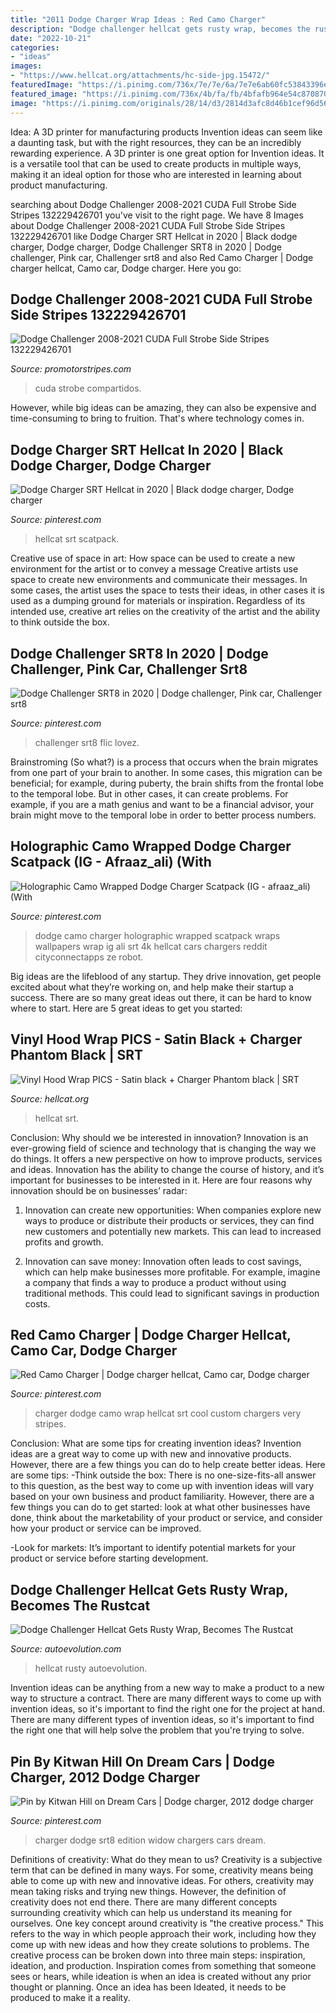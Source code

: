 ```yaml
---
title: "2011 Dodge Charger Wrap Ideas : Red Camo Charger"
description: "Dodge challenger hellcat gets rusty wrap, becomes the rustcat"
date: "2022-10-21"
categories:
- "ideas"
images:
- "https://www.hellcat.org/attachments/hc-side-jpg.15472/"
featuredImage: "https://i.pinimg.com/736x/7e/7e/6a/7e7e6ab60fc53843396ed37802bbcba7.jpg"
featured_image: "https://i.pinimg.com/736x/4b/fa/fb/4bfafb964e54c870870af3588e01ee0a.jpg"
image: "https://i.pinimg.com/originals/28/14/d3/2814d3afc8d46b1cef96d56fba17cdb4.jpg"
---
```



Idea: A 3D printer for manufacturing products
Invention ideas can seem like a daunting task, but with the right resources, they can be an incredibly rewarding experience. A 3D printer is one great option for Invention ideas. It is a versatile tool that can be used to create products in multiple ways, making it an ideal option for those who are interested in learning about product manufacturing.

	

		
searching about Dodge Challenger 2008-2021 CUDA Full Strobe Side Stripes 132229426701 you've visit to the right page. We have 8 Images about Dodge Challenger 2008-2021 CUDA Full Strobe Side Stripes 132229426701 like Dodge Charger SRT Hellcat in 2020 | Black dodge charger, Dodge charger, Dodge Challenger SRT8 in 2020 | Dodge challenger, Pink car, Challenger srt8 and also Red Camo Charger | Dodge charger hellcat, Camo car, Dodge charger. Here you go:
		
    
## Dodge Challenger 2008-2021 CUDA Full Strobe Side Stripes 132229426701

<img loading=lazy src="http://cdn.shopify.com/s/files/1/2627/4456/products/dodge-challenger-2008-2018-cuda-full-strobe-side-stripes-auto-decals-pro-motor-stripes_1024x1024.jpg?v=1555177902" onerror="this.onerror=null;this.src='https://tse1.mm.bing.net/th?id=OIP.kpBWzhnhmcuQpPQD939VPwHaJM&amp;pid=15.1';" alt="Dodge Challenger 2008-2021 CUDA Full Strobe Side Stripes 132229426701">

_Source: promotorstripes.com_

>cuda strobe compartidos. 

	

However, while big ideas can be amazing, they can also be expensive and time-consuming to bring to fruition. That's where technology comes in.

    
## Dodge Charger SRT Hellcat In 2020 | Black Dodge Charger, Dodge Charger

<img loading=lazy src="https://i.pinimg.com/736x/7e/7e/6a/7e7e6ab60fc53843396ed37802bbcba7.jpg" onerror="this.onerror=null;this.src='https://tse4.mm.bing.net/th?id=OIP.Z2UItwCXi2H3bCpu_vf3BwHaGq&amp;pid=15.1';" alt="Dodge Charger SRT Hellcat in 2020 | Black dodge charger, Dodge charger">

_Source: pinterest.com_

>hellcat srt scatpack. 

	

Creative use of space in art: How space can be used to create a new environment for the artist or to convey a message
Creative artists use space to create new environments and communicate their messages. In some cases, the artist uses the space to tests their ideas, in other cases it is used as a dumping ground for materials or inspiration. Regardless of its intended use, creative art relies on the creativity of the artist and the ability to think outside the box.

    
## Dodge Challenger SRT8 In 2020 | Dodge Challenger, Pink Car, Challenger Srt8

<img loading=lazy src="https://i.pinimg.com/736x/e5/0c/72/e50c72b3616b04dedd4bca82c01fcdb9--challenger-srt-pink-panthers.jpg" onerror="this.onerror=null;this.src='https://tse1.mm.bing.net/th?id=OIP.luPCgdcF4FFsBZ5CAP6kHQEsDG&amp;pid=15.1';" alt="Dodge Challenger SRT8 in 2020 | Dodge challenger, Pink car, Challenger srt8">

_Source: pinterest.com_

>challenger srt8 flic lovez. 

	

Brainstroming (So what?) is a process that occurs when the brain migrates from one part of your brain to another. In some cases, this migration can be beneficial; for example, during puberty, the brain shifts from the frontal lobe to the temporal lobe. But in other cases, it can create problems. For example, if you are a math genius and want to be a financial advisor, your brain might move to the temporal lobe in order to better process numbers.

    
## Holographic Camo Wrapped Dodge Charger Scatpack (IG - Afraaz_ali) (With

<img loading=lazy src="https://i.pinimg.com/736x/4b/fa/fb/4bfafb964e54c870870af3588e01ee0a.jpg" onerror="this.onerror=null;this.src='https://tse4.mm.bing.net/th?id=OIP.C1zt4kVPKXoIgkiqpH4pHQHaEK&amp;pid=15.1';" alt="Holographic Camo Wrapped Dodge Charger Scatpack (IG - afraaz_ali) (With">

_Source: pinterest.com_

>dodge camo charger holographic wrapped scatpack wraps wallpapers wrap ig ali srt 4k hellcat cars chargers reddit cityconnectapps ze robot. 

	

Big ideas are the lifeblood of any startup. They drive innovation, get people excited about what they’re working on, and help make their startup a success. There are so many great ideas out there, it can be hard to know where to start. Here are 5 great ideas to get you started: 

    
## Vinyl Hood Wrap PICS - Satin Black + Charger Phantom Black | SRT

<img loading=lazy src="https://www.hellcat.org/attachments/hc-side-jpg.15472/" onerror="this.onerror=null;this.src='https://tse3.mm.bing.net/th?id=OIP.Vv1uJMq8FVRX4aFvdjcEAAHaFi&amp;pid=15.1';" alt="Vinyl Hood Wrap PICS - Satin black + Charger Phantom black | SRT">

_Source: hellcat.org_

>hellcat srt. 

	

Conclusion: Why should we be interested in innovation?
Innovation is an ever-growing field of science and technology that is changing the way we do things. It offers a new perspective on how to improve products, services and ideas. Innovation has the ability to change the course of history, and it’s important for businesses to be interested in it. Here are four reasons why innovation should be on businesses’ radar:
1) Innovation can create new opportunities: When companies explore new ways to produce or distribute their products or services, they can find new customers and potentially new markets. This can lead to increased profits and growth.

2) Innovation can save money: Innovation often leads to cost savings, which can help make businesses more profitable. For example, imagine a company that finds a way to produce a product without using traditional methods. This could lead to significant savings in production costs.

    
## Red Camo Charger | Dodge Charger Hellcat, Camo Car, Dodge Charger

<img loading=lazy src="https://i.pinimg.com/736x/d7/c0/bd/d7c0bd51e3817a4b24e2d1f02ff75944.jpg" onerror="this.onerror=null;this.src='https://tse3.mm.bing.net/th?id=OIP.WTB-ptaokyhgt2dhEe_aawHaEK&amp;pid=15.1';" alt="Red Camo Charger | Dodge charger hellcat, Camo car, Dodge charger">

_Source: pinterest.com_

>charger dodge camo wrap hellcat srt cool custom chargers very stripes. 

	

Conclusion: What are some tips for creating invention ideas?
Invention ideas are a great way to come up with new and innovative products. However, there are a few things you can do to help create better ideas. Here are some tips:
-Think outside the box: There is no one-size-fits-all answer to this question, as the best way to come up with invention ideas will vary based on your own business and product familiarity. However, there are a few things you can do to get started: look at what other businesses have done, think about the marketability of your product or service, and consider how your product or service can be improved.

-Look for markets: It’s important to identify potential markets for your product or service before starting development.

    
## Dodge Challenger Hellcat Gets Rusty Wrap, Becomes The Rustcat

<img loading=lazy src="https://s1.cdn.autoevolution.com/images/news/dodge-challenger-hellcat-gets-rusty-wrap-becomes-the-rustcat-108237-7.jpg" onerror="this.onerror=null;this.src='https://tse4.mm.bing.net/th?id=OIP.tZphxll7vJTWhChb1craEwHaDD&amp;pid=15.1';" alt="Dodge Challenger Hellcat Gets Rusty Wrap, Becomes The Rustcat">

_Source: autoevolution.com_

>hellcat rusty autoevolution. 

	

Invention ideas can be anything from a new way to make a product to a new way to structure a contract. There are many different ways to come up with invention ideas, so it's important to find the right one for the project at hand. There are many different types of invention ideas, so it's important to find the right one that will help solve the problem that you're trying to solve.

    
## Pin By Kitwan Hill On Dream Cars | Dodge Charger, 2012 Dodge Charger

<img loading=lazy src="https://i.pinimg.com/originals/28/14/d3/2814d3afc8d46b1cef96d56fba17cdb4.jpg" onerror="this.onerror=null;this.src='https://tse2.mm.bing.net/th?id=OIP.4XaBRPz74A0IZVTBxXAqwwHaEK&amp;pid=15.1';" alt="Pin by Kitwan Hill on Dream Cars | Dodge charger, 2012 dodge charger">

_Source: pinterest.com_

>charger dodge srt8 edition widow chargers cars dream. 

	

Definitions of creativity: What do they mean to us?
Creativity is a subjective term that can be defined in many ways. For some, creativity means being able to come up with new and innovative ideas. For others, creativity may mean taking risks and trying new things. However, the definition of creativity does not end there. There are many different concepts surrounding creativity which can help us understand its meaning for ourselves.
One key concept around creativity is "the creative process." This refers to the way in which people approach their work, including how they come up with new ideas and how they create solutions to problems. The creative process can be broken down into three main steps: inspiration, ideation, and production. Inspiration comes from something that someone sees or hears, while ideation is when an idea is created without any prior thought or planning. Once an idea has been Ideated, it needs to be produced to make it a reality.

